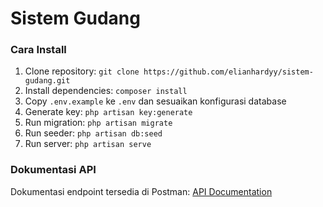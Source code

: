 # Sistem Gudang

### Cara Install
1. Clone repository: `git clone https://github.com/elianhardyy/sistem-gudang.git`
2. Install dependencies: `composer install`
3. Copy `.env.example` ke `.env` dan sesuaikan konfigurasi database
4. Generate key: `php artisan key:generate`
5. Run migration: `php artisan migrate`
6. Run seeder: `php artisan db:seed`
7. Run server: `php artisan serve`

### Dokumentasi API
Dokumentasi endpoint tersedia di Postman: [API Documentation](https://documenter.getpostman.com/view/18886846/2sAXqwXzPd)
